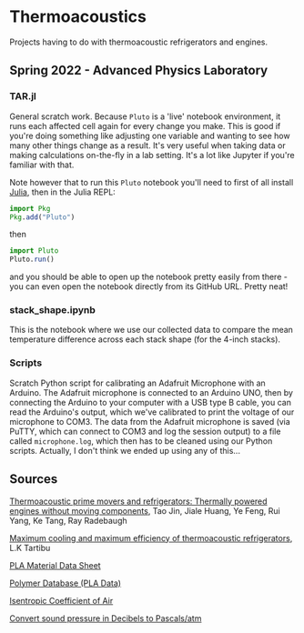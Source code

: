 # Thermoacoustics
Projects having to do with thermoacoustic refrigerators and engines.

## Spring 2022 - Advanced Physics Laboratory

### TAR.jl
General scratch work. Because `Pluto` is a 'live' notebook environment, it runs each affected cell again for every change you make. This is good if you're doing something like adjusting one variable and wanting to see how many other things change as a result. It's very useful when taking data or making calculations on-the-fly in a lab setting. It's a lot like Jupyter if you're familiar with that.

Note however that to run this `Pluto` notebook you'll need to first of all install [Julia](https://julialang.org/downloads/), then in the Julia REPL:

```julia
import Pkg
Pkg.add("Pluto")
```

then

```julia
import Pluto
Pluto.run()
```

and you should be able to open up the notebook pretty easily from there - you can even open the notebook directly from its GitHub URL. Pretty neat!

### stack_shape.ipynb
This is the notebook where we use our collected data to compare the mean temperature difference across each stack shape (for the 4-inch stacks).

### Scripts
Scratch Python script for calibrating an Adafruit Microphone with an Arduino. The Adafruit microphone is connected to an Arduino UNO, then by connecting the Arduino to your computer with a USB type B cable, you can read the Arduino's output, which we've calibrated to print the voltage of our microphone to COM3. The data from the Adafruit microphone is saved (via PuTTY, which can connect to COM3 and log the session output) to a file called `microphone.log`, which then has to be cleaned using our Python scripts. Actually, I don't think we ended up using any of this...

## Sources

[Thermoacoustic prime movers and refrigerators: Thermally powered engines without moving components](https://trc.nist.gov/cryogenics/Papers/Review/2015-Thermoacoustic_Prime_Movers_and_Refrigerators.pdf), Tao Jin, Jiale Huang, Ye Feng, Rui Yang, Ke Tang, Ray Radebaugh

[Maximum cooling and maximum efficiency of thermoacoustic refrigerators](https://link.springer.com/article/10.1007/s00231-015-1599-y), L.K Tartibu

[PLA Material Data Sheet](https://www.sd3d.com/wp-content/uploads/2017/06/MaterialTDS-PLA_01.pdf)

[Polymer Database (PLA Data)](https://polymerdatabase.com/polymers/polylacticacid.html)

[Isentropic Coefficient of Air](https://www.powderprocess.net/Tools_html/Data_Diagrams/Tools_isentropic_coefficients.html)

[Convert sound pressure in Decibels to Pascals/atm](https://www.translatorscafe.com/unit-converter/en-US/sound-pressure-level/2-9/pascal-sound%20pressure%20level%20in%20decibels/)
